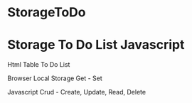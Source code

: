 # StorageToDo
# Storage To Do List Javascript

Html Table To Do List

Browser Local Storage Get - Set

Javascript Crud - Create, Update, Read, Delete
